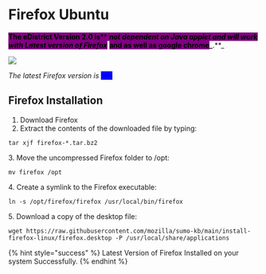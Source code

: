# Firefox Ubuntu

<mark style="background-color:purple;">**The  eDistrict  Version 2.0 is**</mark><mark style="background-color:purple;">** **</mark>_<mark style="background-color:purple;">**not dependent on Java applet and will work with Latest version of Firefox**</mark>_<mark style="background-color:purple;">** **</mark><mark style="background-color:purple;">**and as well as google chrome**</mark>_<mark style="background-color:purple;">**.**</mark>_

![](https://www.mozilla.org/media/img/firefox/template/page-image-master.1b6efe3d5631.jpg)

_The latest Firefox  version  is_ <mark style="color:blue;background-color:blue;">100</mark>

## Firefox Installation

1. Download Firefox
2. Extract the contents of the downloaded file by typing:

```
tar xjf firefox-*.tar.bz2
```

3\. Move the uncompressed Firefox folder to /opt:

```
mv firefox /opt
```

4\. Create a symlink to the Firefox executable:

```
ln -s /opt/firefox/firefox /usr/local/bin/firefox
```

5\. Download a copy of the desktop file:

```
wget https://raw.githubusercontent.com/mozilla/sumo-kb/main/install-firefox-linux/firefox.desktop -P /usr/local/share/applications
```

{% hint style="success" %}
Latest Version of Firefox Installed on your system Successfully.
{% endhint %}
